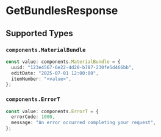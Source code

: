 # GetBundlesResponse


## Supported Types

### `components.MaterialBundle`

```typescript
const value: components.MaterialBundle = {
  uuid: "123e4567-6e22-4d20-b787-230fe5d466bb",
  editDate: "2025-07-01 12:00:00",
  itemNumber: "<value>",
};
```

### `components.ErrorT`

```typescript
const value: components.ErrorT = {
  errorCode: 1000,
  message: "An error occurred completing your request",
};
```

